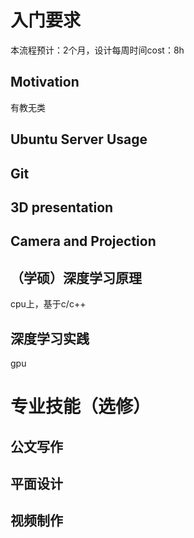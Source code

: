 # 入门要求
本流程预计：2个月，设计每周时间cost：8h

## Motivation
有教无类

## Ubuntu Server Usage

## Git

## 3D presentation


## Camera and Projection


## （学硕）深度学习原理
cpu上，基于c/c++


## 深度学习实践
gpu


# 专业技能（选修）

## 公文写作

## 平面设计

## 视频制作


